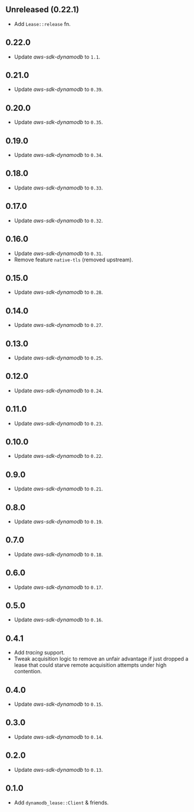 ## Unreleased (0.22.1)
* Add `Lease::release` fn.

## 0.22.0
* Update _aws-sdk-dynamodb_ to `1.1`.

## 0.21.0
* Update _aws-sdk-dynamodb_ to `0.39`.

## 0.20.0
* Update _aws-sdk-dynamodb_ to `0.35`.

## 0.19.0
* Update _aws-sdk-dynamodb_ to `0.34`.

## 0.18.0
* Update _aws-sdk-dynamodb_ to `0.33`.

## 0.17.0
* Update _aws-sdk-dynamodb_ to `0.32`.

## 0.16.0
* Update _aws-sdk-dynamodb_ to `0.31`.
* Remove feature `native-tls` (removed upstream).

## 0.15.0
* Update _aws-sdk-dynamodb_ to `0.28`.

## 0.14.0
* Update _aws-sdk-dynamodb_ to `0.27`.

## 0.13.0
* Update _aws-sdk-dynamodb_ to `0.25`.

## 0.12.0
* Update _aws-sdk-dynamodb_ to `0.24`.

## 0.11.0
* Update _aws-sdk-dynamodb_ to `0.23`.

## 0.10.0
* Update _aws-sdk-dynamodb_ to `0.22`.

## 0.9.0
* Update _aws-sdk-dynamodb_ to `0.21`.

## 0.8.0
* Update _aws-sdk-dynamodb_ to `0.19`.

## 0.7.0
* Update _aws-sdk-dynamodb_ to `0.18`.

## 0.6.0
* Update _aws-sdk-dynamodb_ to `0.17`.

## 0.5.0
* Update _aws-sdk-dynamodb_ to `0.16`.

## 0.4.1
* Add _tracing_ support.
* Tweak acquisition logic to remove an unfair advantage if just dropped a lease that could
  starve remote acquisition attempts under high contention.

## 0.4.0
* Update _aws-sdk-dynamodb_ to `0.15`.

## 0.3.0
* Update _aws-sdk-dynamodb_ to `0.14`.

## 0.2.0
* Update _aws-sdk-dynamodb_ to `0.13`.

## 0.1.0
* Add `dynamodb_lease::Client` & friends.
